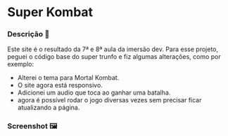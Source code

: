 # Super Kombat

### Descrição 📝
Este site é o resultado da 7ª e 8ª aula da imersão dev.
Para esse projeto, peguei o código base do super trunfo e fiz algumas alterações, como por exemplo:
- Alterei o tema para Mortal Kombat.
- O site agora está responsivo.
- Adicionei um audio que toca ao ganhar uma batalha.
- agora é possível rodar o jogo diversas vezes sem precisar ficar atualizando a página.

### Screenshot 🖼️